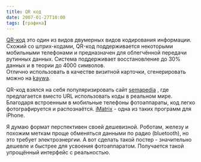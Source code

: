 ```yaml
---
title: QR код
date: 2007-01-27T10:00
tags: [графика]
---
```


[QR-код](http://en.wikipedia.org/wiki/QR_Code) это один из видов двумерных видов кодирования информации. Схожий со штрих-кодами, QR-код поддерживается некоторыми мобильными телефонами и предназначен для облегчённой передачи рутинных данных. Система поддерживает восстановление до 30% данных и в теории до 4000 символов.  
Отлично использовать в качестве визитной карточки, сгенерировать можно на [kaywa](http://qrcode.kaywa.com/).

QR-код взялся на себя популяризировать сайт [semapedia](http://www.semapedia.org/) , где предлагается вместо URL использовать коды в реальном мире. Благодаря встроенным в мобильные телефоны фотоаппараты, код легко фотографируется и распознаётся. [iMatrix](http://www.imatrix.lt/default.aspx?page=about) - одна из таких программ для iPhone.

Я думаю формат перспективен своей дешевизной. Роботам, железу и похожим меткам проще обменяться данными по радио (bluetooth), но это требует электроэнергии. А вот сделать такой постер - значительно дешевле и быстрее для усвоения фотоаппаратом. Получается такой упрощённый интерфейс с реальностью.